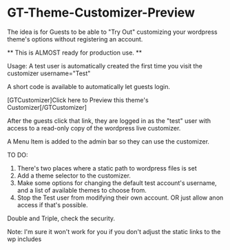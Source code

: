 GT-Theme-Customizer-Preview
===================

The idea is for Guests to be able to "Try Out" customizing your wordpress theme's options without registering an account.

** This is ALMOST ready for production use. **

Usage:
A test user is automatically created the first time you visit the customizer username="Test"

A short code is available to automatically let guests login.

[GTCustomizer]Click here to Preview this theme's Customizer[/GTCustomizer]

After the guests click that link, they are logged in as the "test" user with access to a read-only copy of the wordpress live customizer.

A Menu Item is added to the admin bar so they can use the customizer.

TO DO:
1. There's two places where a static path to wordpress files is set
2. Add a theme selector to the customizer.
3. Make some options for changing the default test account's username, and a list of available themes to choose from.
4. Stop the Test user from modifying their own account. OR just allow anon access if that's possible.


Double and Triple, check the security.


Note:
I'm sure it won't work for you if you don't adjust the static links to the wp includes

